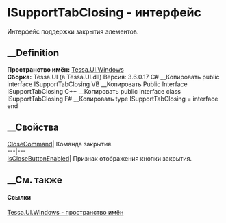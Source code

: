 # ISupportTabClosing - интерфейс
Интерфейс поддержки закрытия элементов.
## __Definition
 **Пространство имён:** [Tessa.UI.Windows](N_Tessa_UI_Windows.htm)  
 **Сборка:** Tessa.UI (в Tessa.UI.dll) Версия: 3.6.0.17
C# __Копировать
     public interface ISupportTabClosing
VB __Копировать
     Public Interface ISupportTabClosing
C++ __Копировать
     public interface class ISupportTabClosing
F# __Копировать
     type ISupportTabClosing = interface end
##  __Свойства
[CloseCommand](P_Tessa_UI_Windows_ISupportTabClosing_CloseCommand.htm)|
Команда закрытия.  
---|---  
[IsCloseButtonEnabled](P_Tessa_UI_Windows_ISupportTabClosing_IsCloseButtonEnabled.htm)|
Признак отображения кнопки закрытия.  
## __См. также
#### Ссылки
[Tessa.UI.Windows - пространство имён](N_Tessa_UI_Windows.htm)
